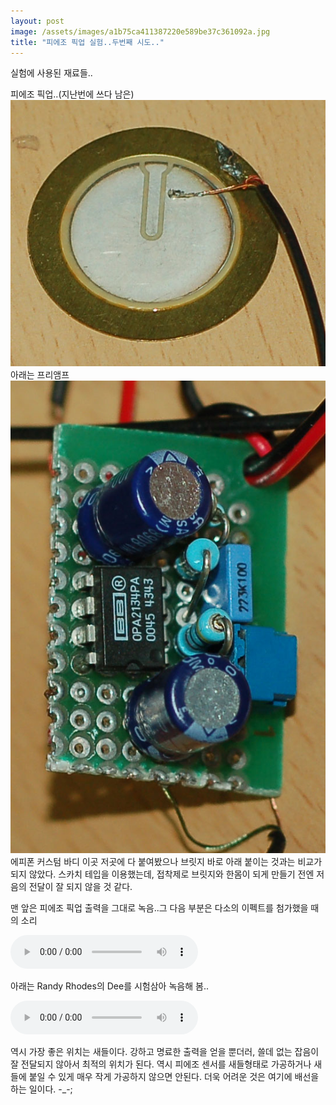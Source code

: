 ```yaml
---
layout: post
image: /assets/images/a1b75ca411387220e589be37c361092a.jpg
title: "피에조 픽업 실험..두번째 시도.."
---
```


실험에 사용된 재료들..

피에조 픽업..(지난번에 쓰다 남은)
![image](/assets/images/a1b75ca411387220e589be37c361092a.jpg)
아래는 프리앰프
![image](/assets/images/0e859bd1b907a2088a37d70ab1d8872b.jpg)
에피폰 커스텀 바디 이곳 저곳에 다 붙여봤으나 브릿지 바로 아래 붙이는 것과는 비교가 되지 않았다. 스카치 테입을 이용했는데, 접착제로 브릿지와 한몸이 되게 만들기 전엔 저음의 전달이 잘 되지 않을 것 같다.

맨 앞은 피에조 픽업 출력을 그대로 녹음..그 다음 부분은 다소의 이펙트를 첨가했을 때의 소리

<audio src="/assets/images/d0b5dcefd64e8cb61d646438c6686125.mp3" controls preload></audio>


아래는 Randy Rhodes의 Dee를 시험삼아 녹음해 봄..

<audio src="/assets/images/410dad26f9f0ad90ec0abd02594254e8.mp3" controls preload></audio>

역시 가장 좋은 위치는 새들이다. 강하고 명료한 출력을 얻을 뿐더러, 쓸데 없는 잡음이 잘 전달되지 않아서 최적의 위치가 된다. 역시 피에조 센서를 새들형태로 가공하거나 새들에 붙일 수 있게 매우 작게 가공하지 않으면 안된다. 더욱 어려운 것은 여기에 배선을 하는 일이다. -_-;


